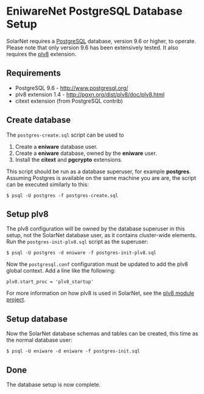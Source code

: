 # EniwareNet PostgreSQL Database Setup

SolarNet requires a [PostgreSQL][pgsql] database, version 9.6 or higher, to
operate. Please note that only version 9.6 has been extensively tested. It also
requires the [plv8][plv8] extension.

## Requirements

 * PostgreSQL 9.6 - http://www.postgresql.org/
 * plv8 extension 1.4 - http://pgxn.org/dist/plv8/doc/plv8.html
 * citext extension (from PostgreSQL contrib)

## Create database

The `postgres-create.sql` script can be used to

 1. Create a **eniware** database user.
 2. Create a **eniware** database, owned by the **eniware** user.
 3. Install the **citext** and **pgcrypto** extensions.

This script should be run as a database superuser, for example **postgres**.
Assuming Postgres is available on the same machine you are are, the script can
be executed similarly to this:

```shell
$ psql -U postgres -f postgres-create.sql
```


## Setup plv8

The plv8 configuration will be owned by the database superuser in this setup,
not the SolarNet database user, as it contains cluster-wide elements. Run the
`postgres-init-plv8.sql` script as the superuser:

```shell
$ psql -U postgres -d eniware -f postgres-init-plv8.sql
```

Now the `postgresql.conf` configuration must be updated to add the plv8 global
context. Add a line like the following:

	plv8.start_proc = 'plv8_startup'

For more information on how plv8 is used in SolarNet, see the [plv8 module
project][plv8-proj].

## Setup database

Now the SolarNet database schemas and tables can be created, this time as the
normal database user:

```shell
$ psql -U eniware -d eniware -f postgres-init.sql
```

## Done

The database setup is now complete.

  [pgsql]: http://www.postgresql.org/
  [plv8]: http://pgxn.org/dist/plv8/doc/plv8.html
  [plv8-proj]: plv8/
